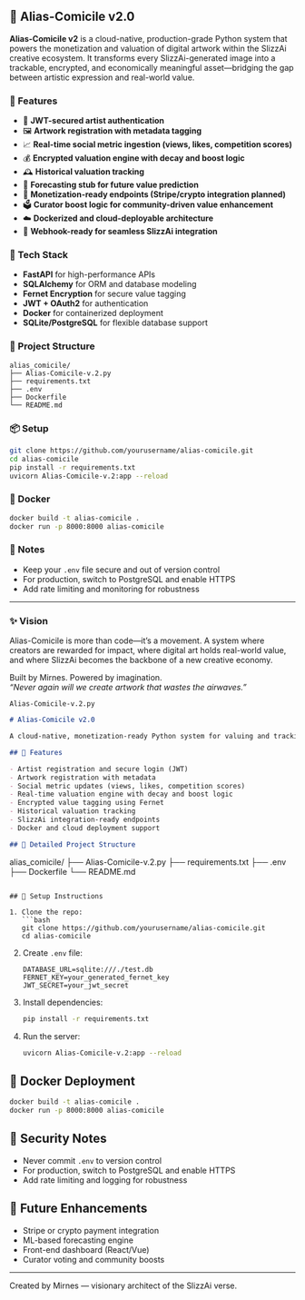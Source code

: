 ## 🧠 Alias-Comicile v2.0

**Alias-Comicile v2** is a cloud-native, production-grade Python system that powers the monetization and valuation of digital artwork within the SlizzAi creative ecosystem. It transforms every SlizzAi-generated image into a trackable, encrypted, and economically meaningful asset—bridging the gap between artistic expression and real-world value.

### 🚀 Features

- 🔐 **JWT-secured artist authentication**
- 🖼️ **Artwork registration with metadata tagging**
- 📈 **Real-time social metric ingestion (views, likes, competition scores)**
- 💰 **Encrypted valuation engine with decay and boost logic**
- 🕰️ **Historical valuation tracking**
- 🔮 **Forecasting stub for future value prediction**
- 💸 **Monetization-ready endpoints (Stripe/crypto integration planned)**
- 🗳️ **Curator boost logic for community-driven value enhancement**
- ☁️ **Dockerized and cloud-deployable architecture**
- 🔄 **Webhook-ready for seamless SlizzAi integration**

### 🧪 Tech Stack

- **FastAPI** for high-performance APIs  
- **SQLAlchemy** for ORM and database modeling  
- **Fernet Encryption** for secure value tagging  
- **JWT + OAuth2** for authentication  
- **Docker** for containerized deployment  
- **SQLite/PostgreSQL** for flexible database support

### 📁 Project Structure

```
alias_comicile/
├── Alias-Comicile-v.2.py
├── requirements.txt
├── .env
├── Dockerfile
└── README.md
```

### 📦 Setup

```bash
git clone https://github.com/yourusername/alias-comicile.git
cd alias-comicile
pip install -r requirements.txt
uvicorn Alias-Comicile-v.2:app --reload
```

### 🐳 Docker

```bash
docker build -t alias-comicile .
docker run -p 8000:8000 alias-comicile
```

### 🔐 Notes

- Keep your `.env` file secure and out of version control  
- For production, switch to PostgreSQL and enable HTTPS  
- Add rate limiting and monitoring for robustness

---

### ✨ Vision

Alias-Comicile is more than code—it’s a movement. A system where creators are rewarded for impact, where digital art holds real-world value, and where SlizzAi becomes the backbone of a new creative economy.

Built by Mirnes. Powered by imagination.  
_“Never again will we create artwork that wastes the airwaves.”_

`Alias-Comicile-v.2.py`

```markdown
# Alias-Comicile v2.0

A cloud-native, monetization-ready Python system for valuing and tracking SlizzAi-generated artwork. This system integrates artist registration, artwork tagging, social metric tracking, encrypted valuation, and forecasting.

## 🚀 Features

- Artist registration and secure login (JWT)
- Artwork registration with metadata
- Social metric updates (views, likes, competition scores)
- Real-time valuation engine with decay and boost logic
- Encrypted value tagging using Fernet
- Historical valuation tracking
- SlizzAi integration-ready endpoints
- Docker and cloud deployment support

## 📁 Detailed Project Structure

```
alias_comicile/
├── Alias-Comicile-v.2.py
├── requirements.txt
├── .env
├── Dockerfile
└── README.md
```

## 🧪 Setup Instructions

1. Clone the repo:
   ```bash
   git clone https://github.com/yourusername/alias-comicile.git
   cd alias-comicile
   ```

2. Create `.env` file:
   ```
   DATABASE_URL=sqlite:///./test.db
   FERNET_KEY=your_generated_fernet_key
   JWT_SECRET=your_jwt_secret
   ```

3. Install dependencies:
   ```bash
   pip install -r requirements.txt
   ```

4. Run the server:
   ```bash
   uvicorn Alias-Comicile-v.2:app --reload
   ```

## 🐳 Docker Deployment

```bash
docker build -t alias-comicile .
docker run -p 8000:8000 alias-comicile
```

## 🔐 Security Notes

- Never commit `.env` to version control
- For production, switch to PostgreSQL and enable HTTPS
- Add rate limiting and logging for robustness

## 🧠 Future Enhancements

- Stripe or crypto payment integration
- ML-based forecasting engine
- Front-end dashboard (React/Vue)
- Curator voting and community boosts

---

Created by Mirnes — visionary architect of the SlizzAi verse.
```
